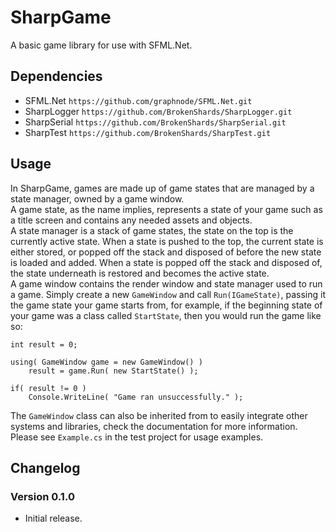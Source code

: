 ﻿# SharpGame
A basic game library for use with SFML.Net.

## Dependencies
- SFML.Net `https://github.com/graphnode/SFML.Net.git`
- SharpLogger `https://github.com/BrokenShards/SharpLogger.git`
- SharpSerial `https://github.com/BrokenShards/SharpSerial.git`
- SharpTest `https://github.com/BrokenShards/SharpTest.git`

## Usage
In SharpGame, games are made up of game states that are managed by a state manager, owned by a game
window.
<br>
A game state, as the name implies, represents a state of your game such as a title screen
and contains any needed assets and objects.
<br>
A state manager is a stack of game states, the state on the top is the currently active state. When
a state is pushed to the top, the current state is either stored, or popped off the stack and 
disposed of before the new state is loaded and added. When a state is popped off the stack and
disposed of, the state underneath is restored and becomes the active state.
<br>
A game window contains the render window and state manager used to run a game. Simply create a new
`GameWindow` and call `Run(IGameState)`, passing it the game state your game starts from, for
example, if the beginning state of your game was a class called `StartState`, then you would run
the game like so:

```
int result = 0;

using( GameWindow game = new GameWindow() )
	result = game.Run( new StartState() );

if( result != 0 )
	Console.WriteLine( "Game ran unsuccessfully." );
```

The `GameWindow` class can also be inherited from to easily integrate other systems and libraries,
check the documentation for more information.
<br>
Please see `Example.cs` in the test project for usage examples.

## Changelog

### Version 0.1.0
- Initial release.
